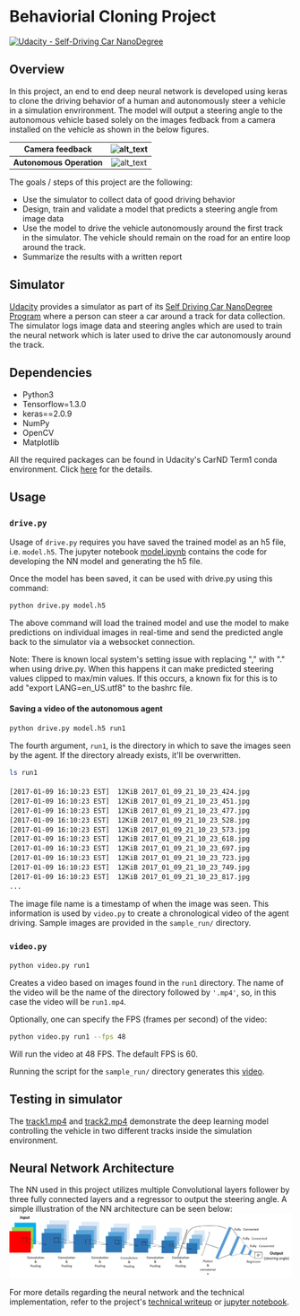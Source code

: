# Behaviorial Cloning Project

[![Udacity - Self-Driving Car NanoDegree](https://s3.amazonaws.com/udacity-sdc/github/shield-carnd.svg)](http://www.udacity.com/drive)

[image1]: ./report_figures/sample_run_Trim.gif "camera feedback"
[image2]: ./report_figures/sample_run_3p_Trim.gif "Sample run"
[image3]: ./report_figures/NN_architecture.jpg "NN architecture"

Overview
---

In this project, an end to end deep neural network is developed using keras to clone the driving behavior of a human and autonomously steer a vehicle in a simulation envrironment. The model will output a steering angle to the autonomous vehicle based solely on the images fedback from a camera installed on the vehicle as shown in the below figures.

| Camera feedback         		|     ![alt_text][image1]	        					| 
|:--------------------------------------------:|:-------------:| 
| __Autonomous Operation__        | ![alt_text][image2]   							|  

The goals / steps of this project are the following:
* Use the simulator to collect data of good driving behavior 
* Design, train and validate a model that predicts a steering angle from image data
* Use the model to drive the vehicle autonomously around the first track in the simulator. The vehicle should remain on the road for an entire loop around the track.
* Summarize the results with a written report


Simulator
---

[Udacity](www.udacity.com) provides a simulator as part of its [Self Driving Car NanoDegree Program](https://www.udacity.com/course/self-driving-car-engineer-nanodegree--nd013) where a person can steer a car around a track for data collection. The simulator logs image data and steering angles which are used to train the neural network which is later used to drive the car autonomously around the track.

Dependencies
---
* Python3 
* Tensorflow=1.3.0
* keras==2.0.9
* NumPy
* OpenCV
* Matplotlib

All the required packages can be found in Udacity's CarND Term1 conda environment. Click [here](https://github.com/udacity/CarND-Term1-Starter-Kit/blob/master/README.md) for the details.


## Usage

### `drive.py`

Usage of `drive.py` requires you have saved the trained model as an h5 file, i.e. `model.h5`. The jupyter notebook [model.ipynb](model.ipynb) contains the code for developing the NN model and generating the h5 file.

Once the model has been saved, it can be used with drive.py using this command:

```sh
python drive.py model.h5
```

The above command will load the trained model and use the model to make predictions on individual images in real-time and send the predicted angle back to the simulator via a websocket connection.

Note: There is known local system's setting issue with replacing "," with "." when using drive.py. When this happens it can make predicted steering values clipped to max/min values. If this occurs, a known fix for this is to add "export LANG=en_US.utf8" to the bashrc file.

#### Saving a video of the autonomous agent

```sh
python drive.py model.h5 run1
```

The fourth argument, `run1`, is the directory in which to save the images seen by the agent. If the directory already exists, it'll be overwritten.

```sh
ls run1

[2017-01-09 16:10:23 EST]  12KiB 2017_01_09_21_10_23_424.jpg
[2017-01-09 16:10:23 EST]  12KiB 2017_01_09_21_10_23_451.jpg
[2017-01-09 16:10:23 EST]  12KiB 2017_01_09_21_10_23_477.jpg
[2017-01-09 16:10:23 EST]  12KiB 2017_01_09_21_10_23_528.jpg
[2017-01-09 16:10:23 EST]  12KiB 2017_01_09_21_10_23_573.jpg
[2017-01-09 16:10:23 EST]  12KiB 2017_01_09_21_10_23_618.jpg
[2017-01-09 16:10:23 EST]  12KiB 2017_01_09_21_10_23_697.jpg
[2017-01-09 16:10:23 EST]  12KiB 2017_01_09_21_10_23_723.jpg
[2017-01-09 16:10:23 EST]  12KiB 2017_01_09_21_10_23_749.jpg
[2017-01-09 16:10:23 EST]  12KiB 2017_01_09_21_10_23_817.jpg
...
```

The image file name is a timestamp of when the image was seen. This information is used by `video.py` to create a chronological video of the agent driving. Sample images are provided in the `sample_run/` directory.

### `video.py`

```sh
python video.py run1
```

Creates a video based on images found in the `run1` directory. The name of the video will be the name of the directory followed by `'.mp4'`, so, in this case the video will be `run1.mp4`.

Optionally, one can specify the FPS (frames per second) of the video:

```sh
python video.py run1 --fps 48
```

Will run the video at 48 FPS. The default FPS is 60.

Running the script for the `sample_run/` directory generates this [video](./sample_run.mp4). 

Testing in simulator
---
The [track1.mp4](./track1.mp4) and [track2.mp4](./track2.mp4) demonstrate the deep learning model controlling the vehicle in two different tracks inside the simulation environment.

Neural Network Architecture
---
The NN used in this project utilizes multiple Convolutional layers follower by three fully connected layers and a regressor to output the steering angle. A simple illustration of the NN architecture can be seen below:
![alt_text][image3]

For more details regarding the neural network and the technical implementation, refer to the project's [technical writeup](technical_writeup.md) or [jupyter notebook](model.ipynb).
